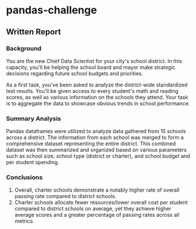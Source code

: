 # pandas-challenge
## Written Report
### Background
You are the new Chief Data Scientist for your city's school district. In this capacity, you'll be helping the school board and mayor make strategic decisions regarding future school budgets and priorities.

As a first task, you've been asked to analyze the district-wide standardized test results. You'll be given access to every student's math and reading scores, as well as various information on the schools they attend. Your task is to aggregate the data to showcase obvious trends in school performance.

### Summary Analysis
Pandas dataframes were utilized to analyze data gathered from 15 schools across a district. The information from each school was merged to form a comprehensive dataset representing the entire district. This combined dataset was then summarized and organized based on various parameters such as school size, school type (district or charter), and school budget and per student spending. 

### Conclusions
1. Overall, charter schools demonstrate a notably higher rate of overall passing rate compared to district schools.
2. Charter schools allocate fewer resources/lower overall cost per student compared to district schools on average, yet they achieve higher average scores and a greater percentage of passing rates across all metrics.
